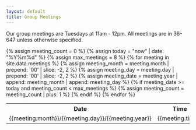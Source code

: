 ```yaml
---
layout: default
title: Group Meetings
---
```


Our group meetings are Tuesdays at 11am - 12pm. All meetings are in 36-647 unless otherwise specified.

<table>
    <tr>
        <th>Date</th>
        <th>Time</th>
        <th>Presenter</th>
        <th>Location</th>
    </tr>
    {% assign meeting_count = 0 %}
    {% assign today = "now" | date: "%Y%m%d" %}
    {% assign max_meetings = 8 %}
    {% for meeting in site.data.meetings %}
        {% assign meeting_month = meeting.month | prepend: '00' | slice: -2, 2 %}
        {% assign meeting_day = meeting.day | prepend: '00' | slice: -2, 2 %}
        {% assign meeting_date = meeting.year | append: meeting_month | append: meeting_day %}
        {% if meeting_date >= today and meeting_count < max_meetings %}
            <tr>
                <td>{{meeting.month}}/{{meeting.day}}/{{meeting.year}}</td>
                <td>{{meeting.time}}</td>
                <td>{{meeting.presenter}}</td>
                <td>{{meeting.location}}</td>
            </tr>
            {% assign meeting_count = meeting_count | plus: 1 %}
        {% endif %}
    {% endfor %}
